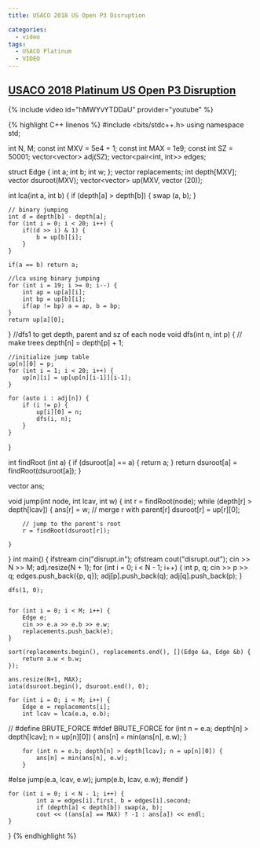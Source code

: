```yaml
---
title: USACO 2018 US Open P3 Disruption

categories:
  - video
tags:
  - USACO Platinum
  - VIDEO
---
```


## [USACO 2018 Platinum US Open P3 Disruption](http://www.usaco.org/index.php?page=viewproblem2&cpid=842)
{% include video id="hMWYvYTDDaU" provider="youtube" %}

{% highlight C++ linenos %}
#include <bits/stdc++.h>
using namespace std;

int N, M;
const int MXV = 5e4 + 1;
const int MAX = 1e9;
const int SZ = 50001;
vector<vector<int>> adj(SZ);
vector<pair<int, int>> edges;

struct Edge {
    int a;
    int b;
    int w;
};
vector<Edge> replacements;
int depth[MXV];
vector<int> dsuroot(MXV);
vector<vector<int>> up(MXV, vector<int> (20));


int lca(int a, int b) {
    if (depth[a] > depth[b]) {
        swap (a, b);
    }

    // binary jumping
    int d = depth[b] - depth[a];
    for (int i = 0; i < 20; i++) {
        if((d >> i) & 1) {
            b = up[b][i];
        }
    }

    if(a == b) return a;

    //lca using binary jumping
    for (int i = 19; i >= 0; i--) {
        int ap = up[a][i];
        int bp = up[b][i];
        if(ap != bp) a = ap, b = bp;
    }
    return up[a][0];
}
//dfs1 to get depth, parent and sz of each node
void dfs(int n, int p) {
    // make trees
    depth[n] = depth[p] + 1;

    //initialize jump table
    up[n][0] = p;
    for (int i = 1; i < 20; i++) {
        up[n][i] = up[up[n][i-1]][i-1];
    }

    for (auto i : adj[n]) {
        if (i != p) {
            up[i][0] = n;
            dfs(i, n);
        }
    }
}

int findRoot (int a) {
    if (dsuroot[a] == a) {
        return a;
    }
    return dsuroot[a] = findRoot(dsuroot[a]);
}


vector<int> ans;

void jump(int node, int lcav, int w) {
    int r = findRoot(node);
    while (depth[r] > depth[lcav]) {
        ans[r] = w;
        // merge r with parent[r]
        dsuroot[r] = up[r][0];

        // jump to the parent's root
        r = findRoot(dsuroot[r]);

    }
}
int main() {
    ifstream cin("disrupt.in");
    ofstream cout("disrupt.out");
    cin >> N >> M;
    adj.resize(N + 1);
    for (int i = 0; i < N - 1; i++) {
        int p, q;
        cin >> p >> q;
        edges.push_back({p, q});
        adj[p].push_back(q);
        adj[q].push_back(p);
    }

    dfs(1, 0);


    for (int i = 0; i < M; i++) {
        Edge e;
        cin >> e.a >> e.b >> e.w;
        replacements.push_back(e);
    }

    sort(replacements.begin(), replacements.end(), [](Edge &a, Edge &b) {
        return a.w < b.w;
    });

    ans.resize(N+1, MAX);
    iota(dsuroot.begin(), dsuroot.end(), 0);

    for (int i = 0; i < M; i++) {
        Edge e = replacements[i];
        int lcav = lca(e.a, e.b);

// #define BRUTE_FORCE
#ifdef BRUTE_FORCE
        for (int n = e.a; depth[n] > depth[lcav]; n = up[n][0]) {
            ans[n] = min(ans[n], e.w);
        }

        for (int n = e.b; depth[n] > depth[lcav]; n = up[n][0]) {
            ans[n] = min(ans[n], e.w);
        }
#else
        jump(e.a, lcav, e.w);
        jump(e.b, lcav, e.w);
#endif
    }

    for (int i = 0; i < N - 1; i++) {
            int a = edges[i].first, b = edges[i].second;
            if (depth[a] < depth[b]) swap(a, b);
            cout << ((ans[a] == MAX) ? -1 : ans[a]) << endl;
    }
}
{% endhighlight %}  
